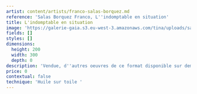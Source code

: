 ```yaml
---
artist: content/artists/franco-salas-borquez.md
reference: 'Salas Borquez Franco, L''indomptable en situation'
title: L'indomptable en situation
image: 'https://galerie-gaia.s3.eu-west-3.amazonaws.com/tina/uploads/salas-borquez-franco/galerie-gaia-franco salas borquez-l''indomptable.jpg'
fields: []
styles: []
dimensions:
  height: 200
  width: 300
  depth: 0
description: 'Vendue, d''autres oeuvres de ce format disponible sur demande'
price: 0
contextual: false
technique: 'Huile sur toile '
---
```


